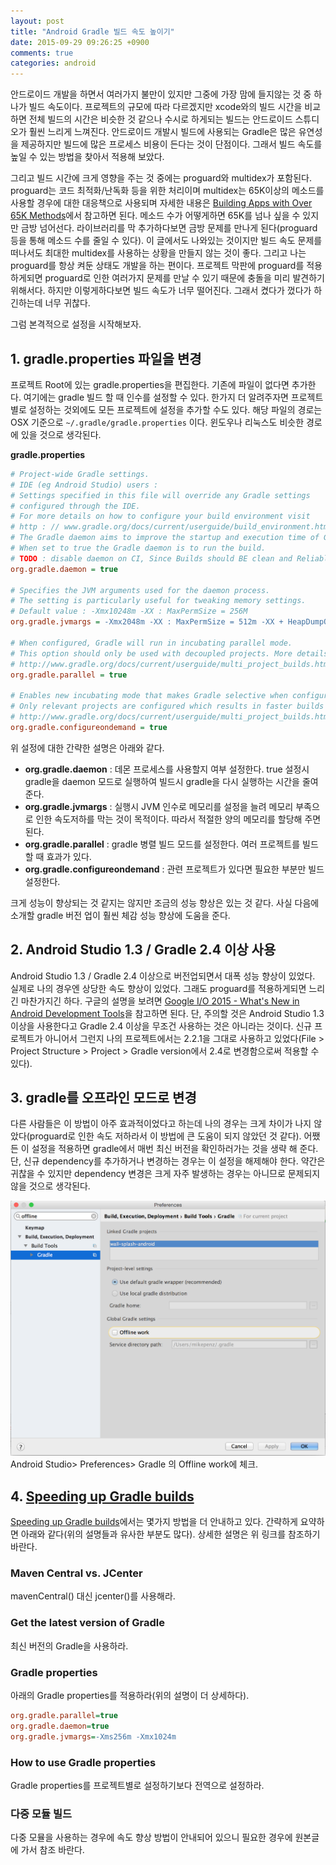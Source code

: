 ```yaml
---
layout: post
title: "Android Gradle 빌드 속도 높이기"
date: 2015-09-29 09:26:25 +0900
comments: true
categories: android
---
```


안드로이드 개발을 하면서 여러가지 불만이 있지만 그중에 가장 맘에 들지않는 것 중 하나가 빌드 속도이다. 프로젝트의 규모에 따라 다르겠지만 xcode와의 빌드 시간을 비교하면 전체 빌드의 시간은 비슷한 것 같으나 수시로 하게되는 빌드는 안드로이드 스튜디오가 훨씬 느리게 느껴진다. 안드로이드 개발시 빌드에 사용되는 Gradle은 많은 유연성을 제공하지만 빌드에 많은 프로세스 비용이 든다는 것이 단점이다. 그래서 빌드 속도를 높일 수 있는 방법을 찾아서 적용해 보았다.

그리고 빌드 시간에 크게 영향을 주는 것 중에는 proguard와 multidex가 포함된다. proguard는 코드 최적화/난독화 등을 위한 처리이며 multidex는 65K이상의 메소드를 사용할 경우에 대한 대응책으로 사용되며 자세한 내용은 [Building Apps with Over 65K Methods](https://developer.android.com/intl/ko/tools/building/multidex.html)에서 참고하면 된다. 메소드 수가 어떻게하면 65K를 넘나 싶을 수 있지만 금방 넘어선다. 라이브러리를 막 추가하다보면 금방 문제를 만나게 된다(proguard 등을 통해 메소드 수를 줄일 수 있다). 이 글에서도 나와있는 것이지만 빌드 속도 문제를 떠나서도 최대한 multidex를 사용하는 상황을 만들지 않는 것이 좋다. 그리고 나는 proguard를 항상 켜둔 상태도 개발을 하는 편이다. 프로젝트 막판에 proguard를 적용하게되면 proguard로 인한 여러가지 문제를 만날 수 있기 때문에 충돌을 미리 발견하기 위해서다. 하지만 이렇게하다보면 빌드 속도가 너무 떨어진다. 그래서 켰다가 껐다가 하긴하는데 너무 귀찮다.

그럼 본격적으로 설정을 시작해보자.

## 1. gradle.properties 파일을 변경

프로젝트 Root에 있는 gradle.properties을 편집한다. 기존에 파일이 없다면 추가한다. 여기에는 gradle 빌드 할 때 인수를 설정할 수 있다.
한가지 더 알려주자면 프로젝트별로 설정하는 것외에도 모든 프로젝트에 설정을 추가할 수도 있다. 해당 파일의 경로는 OSX 기준으로 ```~/.gradle/gradle.properties``` 이다. 윈도우나 리눅스도 비슷한 경로에 있을 것으로 생각된다.

**gradle.properties**

```ini
# Project-wide Gradle settings.
# IDE (eg Android Studio) users :
# Settings specified in this file will override any Gradle settings
# configured through the IDE.
# For more details on how to configure your build environment visit
# http : // www.gradle.org/docs/current/userguide/build_environment.html
# The Gradle daemon aims to improve the startup and execution time of Gradle.
# When set to true the Gradle daemon is to run the build.
# TODO : disable daemon on CI, Since Builds should BE clean and Reliable on servers
org.gradle.daemon = true

# Specifies the JVM arguments used for the daemon process.
# The setting is particularly useful for tweaking memory settings.
# Default value : -Xmx10248m -XX : MaxPermSize = 256M
org.gradle.jvmargs = -Xmx2048m -XX : MaxPermSize = 512m -XX + HeapDumpOnOutOfMemoryError -Dfile.encoding = UTF-8

# When configured, Gradle will run in incubating parallel mode.
# This option should only be used with decoupled projects. More details, visit
# http://www.gradle.org/docs/current/userguide/multi_project_builds.html#sec : decoupled_projects
org.gradle.parallel = true

# Enables new incubating mode that makes Gradle selective when configuring projects.
# Only relevant projects are configured which results in faster builds for large multi-projects.
# http://www.gradle.org/docs/current/userguide/multi_project_builds.html #sec : configuration_on_demand
org.gradle.configureondemand = true
```

위 설정에 대한 간략한 설명은 아래와 같다.

* **org.gradle.daemon** : 데몬 프로세스를 사용할지 여부 설정한다. true 설정시 gradle을 daemon 모드로 실행하여 빌드시 gradle을 다시 실행하는 시간을 줄여준다.
* **org.gradle.jvmargs** : 실행시 JVM 인수로 메모리를 설정을 늘려 메모리 부족으로 인한 속도저하를 막는 것이 목적이다. 따라서 적절한 양의 메모리를 할당해 주면 된다.
* **org.gradle.parallel** : gradle 병렬 빌드 모드를 설정한다. 여러 프로젝트를 빌드 할 때 효과가 있다.
* **org.gradle.configureondemand** : 관련 프로젝트가 있다면 필요한 부분만 빌드 설정한다.

크게 성능이 향상되는 것 같지는 않지만 조금의 성능 향상은 있는 것 같다. 사실 다음에 소개할 gradle 버전 업이 훨씬 체감 성능 향상에 도움을 준다.

## 2. Android Studio 1.3 / Gradle 2.4 이상 사용

Android Studio 1.3 / Gradle 2.4 이상으로 버전업되면서 대폭 성능 향상이 있었다. 실제로 나의 경우엔 상당한 속도 향상이 있었다. 그래도 proguard를 적용하게되면 느리긴 마찬가지긴 하다.
구글의 설명을 보려면 [Google I/O 2015 - What's New in Android Development Tools](https://www.youtube.com/watch?t=502&v=f7ihSQ44WO0)을 참고하면 된다. 단, 주의할 것은 Android Studio 1.3 이상을 사용한다고 Gradle 2.4 이상을 무조건 사용하는 것은 아니라는 것이다. 신규 프로젝트가 아니어서 그런지 나의 프로젝트에서는 2.2.1을 그대로 사용하고 있었다(File > Project Structure > Project > Gradle version에서 2.4로 변경함으로써 적용할 수 있다).

## 3. gradle를 오프라인 모드로 변경

다른 사람들은 이 방법이 아주 효과적이었다고 하는데 나의 경우는 크게 차이가 나지 않았다(proguard로 인한 속도 저하라서 이 방법에 큰 도움이 되지 않았던 것 같다). 어쨌든 이 설정을 적용하면 gradle에서 매번 최신 버전을 확인하러가는 것을 생략 해 준다. 단, 신규 dependency를 추가하거나 변경하는 경우는 이 설정을 해제해야 한다. 약간은 귀찮을 수 있지만 dependency 변경은 크게 자주 발생하는 경우는 아니므로 문제되지 않을 것으로 생각된다.

![Offline work](/img/2015-09-29-android-gradle-builds-speed-up-1.png)
Android Studio> Preferences> Gradle 의 Offline work에 체크.

## 4. [Speeding up Gradle builds](http://kevinpelgrims.com/blog/2015/06/11/speeding-up-your-gradle-builds/)

[Speeding up Gradle builds](http://kevinpelgrims.com/blog/2015/06/11/speeding-up-your-gradle-builds/)에서는 몇가지 방법을 더 안내하고 있다. 간략하게 요약하면 아래와 같다(위의 설명들과 유사한 부분도 많다). 상세한 설명은 위 링크를 참조하기 바란다.

### Maven Central vs. JCenter

mavenCentral() 대신 jcenter()를 사용해라.

### Get the latest version of Gradle

최신 버전의 Gradle을 사용하라.

### Gradle properties

아래의 Gradle properties를 적용하라(위의 설명이 더 상세하다).
```ini
org.gradle.parallel=true
org.gradle.daemon=true
org.gradle.jvmargs=-Xms256m -Xmx1024m
```

### How to use Gradle properties

Gradle properties를 프로젝트별로 설정하기보다 전역으로 설정하라.

### 다중 모듈 빌드

다중 모뮬을 사용하는 경우에 속도 향상 방법이 안내되어 있으니 필요한 경우에 원본글에 가서 참조 바란다.